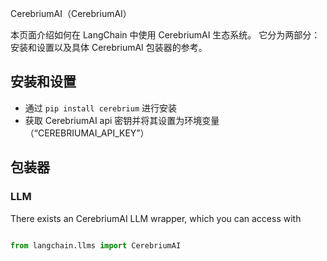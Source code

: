CerebriumAI（CerebriumAI）


本页面介绍如何在 LangChain 中使用 CerebriumAI 生态系统。
它分为两部分：安装和设置以及具体 CerebriumAI 包装器的参考。


## 安装和设置
- 通过 `pip install cerebrium` 进行安装
- 获取 CerebriumAI api 密钥并将其设置为环境变量（“CEREBRIUMAI_API_KEY”）


## 包装器


### LLM


There exists an CerebriumAI LLM wrapper, which you can access with 

```python

from langchain.llms import CerebriumAI

```
